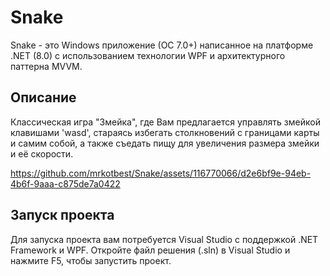 # Snake

Snake - это Windows приложение (ОС 7.0+) написанное на платформе .NET (8.0) с использованием технологии WPF и архитектурного паттерна MVVM.

## Описание

Классическая игра "Змейка", где Вам предлагается управлять змейкой клавишами 'wasd', стараясь избегать столкновений с границами карты и самим собой, а также съедать пищу для увеличения размера змейки и её скорости.


https://github.com/mrkotbest/Snake/assets/116770066/d2e6bf9e-94eb-4b6f-9aaa-c875de7a0422


## Запуск проекта

Для запуска проекта вам потребуется Visual Studio с поддержкой .NET Framework и WPF.
Откройте файл решения (.sln) в Visual Studio и нажмите F5, чтобы запустить проект.
